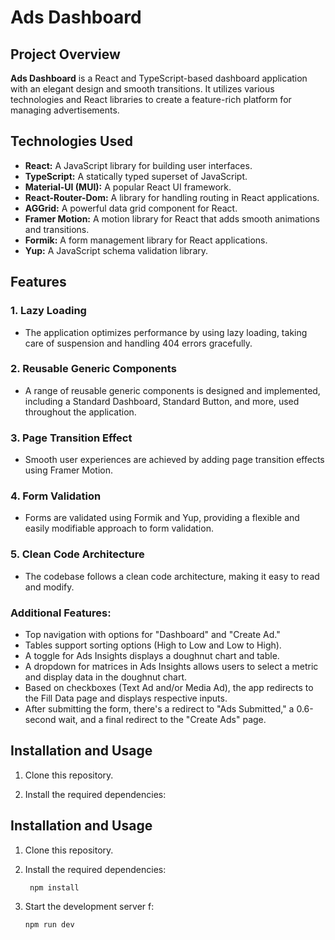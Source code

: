 # Ads Dashboard

## Project Overview

**Ads Dashboard** is a React and TypeScript-based dashboard application with an elegant design and smooth transitions. It utilizes various technologies and React libraries to create a feature-rich platform for managing advertisements.

## Technologies Used

-   **React:** A JavaScript library for building user interfaces.
-   **TypeScript:** A statically typed superset of JavaScript.
-   **Material-UI (MUI):** A popular React UI framework.
-   **React-Router-Dom:** A library for handling routing in React applications.
-   **AGGrid:** A powerful data grid component for React.
-   **Framer Motion:** A motion library for React that adds smooth animations and transitions.
-   **Formik:** A form management library for React applications.
-   **Yup:** A JavaScript schema validation library.

## Features

### 1. Lazy Loading

-   The application optimizes performance by using lazy loading, taking care of suspension and handling 404 errors gracefully.

### 2. Reusable Generic Components

-   A range of reusable generic components is designed and implemented, including a Standard Dashboard, Standard Button, and more, used throughout the application.

### 3. Page Transition Effect

-   Smooth user experiences are achieved by adding page transition effects using Framer Motion.

### 4. Form Validation

-   Forms are validated using Formik and Yup, providing a flexible and easily modifiable approach to form validation.

### 5. Clean Code Architecture

-   The codebase follows a clean code architecture, making it easy to read and modify.

### Additional Features:

-   Top navigation with options for "Dashboard" and "Create Ad."
-   Tables support sorting options (High to Low and Low to High).
-   A toggle for Ads Insights displays a doughnut chart and table.
-   A dropdown for matrices in Ads Insights allows users to select a metric and display data in the doughnut chart.
-   Based on checkboxes (Text Ad and/or Media Ad), the app redirects to the Fill Data page and displays respective inputs.
-   After submitting the form, there's a redirect to "Ads Submitted," a 0.6-second wait, and a final redirect to the "Create Ads" page.

## Installation and Usage

1. Clone this repository.

2. Install the required dependencies:

## Installation and Usage

1. Clone this repository.

2. Install the required dependencies:

    ```
     npm install
    ```

3. Start the development server f:
    ```
    npm run dev
    ```
